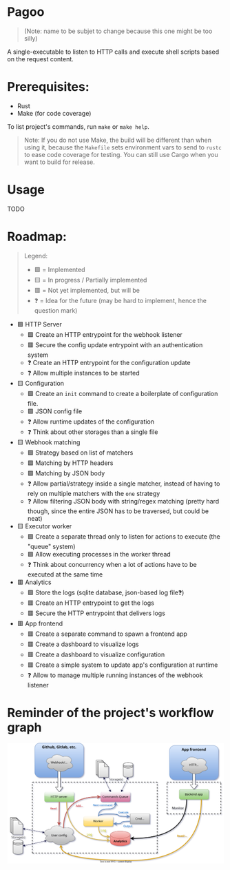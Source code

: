 Pagoo
=====

> (Note: name to be subjet to change because this one might be too silly)

A single-executable to listen to HTTP calls and execute shell scripts based on the request content.

# Prerequisites:

* Rust
* Make (for code coverage)

To list project's commands, run `make` or `make help`.

> Note: If you do not use Make, the build will be different than when using it, because the `Makefile` sets environment vars to send to `rustc` to ease code coverage for testing. You can still use Cargo when you want to build for release.

# Usage

TODO

# Roadmap:

> Legend:
> * 🟩 = Implemented
> * 🟨 = In progress / Partially implemented
> * 🟥 = Not yet implemented, but will be
> * ❓ = Idea for the future (may be hard to implement, hence the question mark)

* 🟩 HTTP Server
  * 🟩 Create an HTTP entrypoint for the webhook listener 
  * 🟥 Secure the config update entrypoint with an authentication system
  * ❓ Create an HTTP entrypoint for the configuration update
  * ❓ Allow multiple instances to be started
* 🟨 Configuration
  * 🟩 Create an `init` command to create a boilerplate of configuration file. 
  * 🟩 JSON config file 
  * ❓ Allow runtime updates of the configuration
  * ❓ Think about other storages than a single file
* 🟨 Webhook matching
  * 🟩 Strategy based on list of matchers 
  * 🟩 Matching by HTTP headers
  * 🟩 Matching by JSON body
  * ❓ Allow partial/strategy inside a single matcher, instead of having to rely on multiple matchers with the `one` strategy
  * ❓ Allow filtering JSON body with string/regex matching (pretty hard though, since the entire JSON has to be traversed, but could be neat)
* 🟨 Executor worker
  * 🟩 Create a separate thread only to listen for actions to execute (the "queue" system) 
  * 🟩 Allow executing processes in the worker thread
  * ❓ Think about concurrency when a lot of actions have to be executed at the same time
* 🟥 Analytics
  * 🟩 Store the logs (sqlite database, json-based log file❓)
  * 🟥 Create an HTTP entrypoint to get the logs
  * 🟥 Secure the HTTP entrypoint that delivers logs
* 🟥 App frontend
  * 🟥 Create a separate command to spawn a frontend app
  * 🟥 Create a dashboard to visualize logs
  * 🟥 Create a dashboard to visualize configuration
  * 🟥 Create a simple system to update app's configuration at runtime
  * ❓ Allow to manage multiple running instances of the webhook listener 

# Reminder of the project's workflow graph

[![Application graph](./docs/Architecture.svg)](./docs/Architecture.svg)
